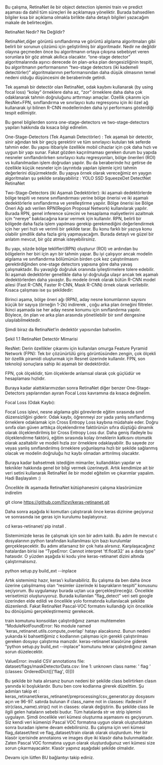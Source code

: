 Bu çalışma, RetinaNet ile bir object detection işlemini train ve predict aşaması da dahil tüm süreçleri ile açıklamaya yöneliktir. Burada bahsedilen bilgiler kısa bir açıklama olmakla birlikte daha detaylı bilgileri yazacağım makale de belirteceğim.




RetinaNet Nedir? Ne Değildir?

RetinaNet,diğer görüntü sınıflandırma ve görüntü algılama algoritmaları gibi belirli bir sorunun çözümü için geliştirilmiş bir algoritmadır. Nedir ne değildir olayına geçmeden önce bu algoritmanın ortaya çıkışına sebebiyet veren sorunlara bir göz atmak akıllıca olacaktır.  “one-stage detector” algoritmalarında aşırıcı derecede ön plan-arka plan dengesizliğinin tespiti, bu algoritmanın performansının  “two-stage detectors (iki kademeli detectörler)” algoritmalarının performansından daha düşük olmasının temel nedeni olduğu düşüncesini de beraberinde getirdi.

Tek aşamalı bir detectör olan  RetinaNet, odak  kaybını kullanarak (by using focal loss) “kolay” örneklere daha az, “zor” örneklere daha daha çok odaklanarak tahmin doğruluğunu arttırmayı amaçlar. Özellik çıkarımı için ResNet+FPN, sınıflandırma ve sınırlayıcı kutu regresyonu için iki özel ağ kullanarak iyi bilinen R-CNN modellerinden daha iyi performans gösterdiği tespit edilmiştir. 

Bu genel bilgilerden sonra one-stage-detectors ve two-stage-detectors yapıları hakkında da kısaca bilgi edinelim.

One-Stage-Detectors (Tek Aşamalı Detectörler) :  Tek aşamalı bir detectör, sinir ağından tek bir geçiş gerektirir ve tüm sınırlayıcı kutuları tek seferde tahmin eder. Bu yapısı itibariyle özellikle mobil cihazlar için çok daha hızlı ve uygun bir yapı sunar. Fakat gözden kaçırılmaması gereken durum bu yapıda nesneler sınıflandırılırken sınırlayıcı kutu regresyonları, bölge önerileri (ROI) vs kullanılmadan işlem doğrudan yapılır. Bu da beraberinde hız getirse de özellikle küçük nesneler için (ayrıntıda yapılan işlemle için) tahmin değerlerini düşürmektedir. Bu yapıya örnek olarak vereceğimiz en yaygın algoritmaları şu şekilde sıralayabiliriz : 
YOLO
SSD
SqueezeDet
DetectNet
RetinaNet

Two-Stage-Detectors (iki Aşamalı Dedektörler):
iki aşamalı dedektörlerde bölge tespiti ve nesne sınıflandırması yerine bölge önerisi ve iki aşamalı dedektörlerle sınıflandırma ve yerelleştirme yapılır. Bölge önerisi ise  Bölge Öneri Ağı adı verilen RPN(Region Proposal Network) kullanılarak yapılır. Burada RPN, genel inference sürecini ve hesaplama maliyetlerini azaltmak için “nereye” bakılacağına karar vermek için kullanılır. RPN, belirli bir bölgede daha fazla işlem yapılması gerekip gerekmediğini değerlendirmek için her yeri hızlı ve verimli bir şekilde tarar. Bu konu farklı bir yazıya konu olabilir şimdilik daha fazla giriş yapmayacağım. Burada detaylı ve güzel bir anlatım mevcut, bir göz atmak isteyebilirsiniz.

Bu yapı, sözde bölge teklifleri(RPN) oluşturur (ROI)  ve ardından bu bölgelerin her biri için ayrı bir tahmin yapar. Bu iyi çalışıyor ancak modelin algılama ve sınıflandırma bölümünün birden çok kez çalıştırılmasını gerektirdiğinden one-stage detectors yapısına göre daha yavaş çalışmaktadır. Bu yavaşlığı doğruluk oranında iyileştirmelere tolere edebilir. İki aşamalı dedektörler genellikle daha iyi doğruluğa ulaşır ancak tek aşamalı dedektörlerden daha yavaştır. Bu modele örnek olarak bütün R-CNN model ailesi (Fast R-CNN, Faster R-CNN, Mask R-CNN) örnek olarak verilebilir. Kısaca çalışması ise şu şekildedir:

Birinci aşama, bölge öneri ağı (RPN), aday nesne konumlarının sayısını küçük bir sayıya (örneğin 1-2k) indirerek , çoğu arka plan örneğini filtreler.
İkinci aşamada ise her aday nesne konumu için sınıflandırma yapılır. Böylece, ön plan ve arka plan arasında yönetilebilir bir sınıf dengesine ulaşılabilmektedir.

Şimdi biraz da RetinaNet’in dedektör yapısından bahselim.



Şekil 1.1 RetinaNet Detectör Mimarisi

ResNet: Derin özellikler çıkarımı için kullanılan omurga
Feature Pyramid Network (FPN): Tek bir çözünürlülü giriş görüntüsünden zengin, çok ölçekli bir özellik piramidi oluşturmak için Resnet üzerinde kullanılır. FPN, son teknoloji sonuçlara sahip iki aşamalı bir dedektördür. 

FPN, çok ölçeklidir, tüm ölçeklerde anlamsal olarak çok güçlüdür ve hesaplaması hızlıdır.

Buraya kadar alattıklarımızdan sonra RetinaNet diğer benzer One-Stage-Detectors yapılarından ayıran Focal Loss kavramına da kısaca değinelim.

Focal Loss (Odak Kaybı): 

Focal Loss işlevi, nesne algılama gibi görevlerde eğitim sırasında sınıf düzensizliğini giderir. Odak kaybı, öğrenmeyi zor yada yanlış sınıflandırmış örneklere odaklamak için Cross Entropy Loss kaybına müdahale eder. Doğru sınıfa olan güven arttıkça ölçeklendirme faktörünün sıfıra düştüğü dinamik olarak ölçeklendirilmiş bir Cross Entropy Loss dur. Daha geniş ifadeyle bu ölçeklendirme faktörü, eğitim sırasında kolay örneklerin katkısını otomatik olarak azaltabilir ve modeli hızla zor örneklere odaklayabilir. Bu sayede zor veyas yanlış sınıflandırılmış örneklere yoğunlaşma hızlı bir şekilde sağlanmış olacak ve modelin doğruluğu hız kaybı olmadan arttırılmış olacaktır.

Buraya kadar bahsetmek istediğim mimariler, kullandıkları yapılar ve teknikler hakkında genel bir bilgi vermek üzerineydi. Artık kendimize ait bir veri setini kullanarak RetinaNet ile bir model eğitelim ve çıkarımlar yapalım.
Hadi Başlayalım :)

Öncelikle ilk aşamada RetinaNet kütüphanesini çalışma klasörümüze indirelim

git clone https://github.com/fizyr/keras-retinanet.git

Daha sonra aşağıda ki komutları çalıştırarak önce keras dizinine geçiyoruz ve sonrasında ise geras için kurulumu başlatıyoruz.

cd keras-retinanet/
pip install .

Sistemimizde keras ile çalışmak için son bir adım kaldı. Bu adım ile mevcut c dosyalarının python tarafından kullanılması için bazı kurulumlar gerçekleşecektir. Bu adımı atlarsanız bir çok hata alırsınız. Karşılaşacağınız hatalardan birisi ise “TypeError: Cannot interpret 'tf.float32' as a data type” hatasıdır. O yüzden aşağıda ki kodu yine keras-retinanet dizini altında çalıştırmalısınız.

python setup.py build_ext --inplace

Artık sistemimiz hazır, keras’ı kullanabiliriz. Bu çalışma da ben daha önce üzerine çalışılmamış olan “resimler üzerinde ki bayrakların tespiti” konusunu seçiyorum. Bu uygulamayı burada uçtan uca gerçekleştireceğiz. Öncelikle verisetimizi oluşturuyoruz. Burada kullanılan ”flag_detect” veri seti google üzerinden elde edildi ve öncelikle yolo formatında kullanılacak şekilde düzenlendi. Fakat RetinaNet Pascal-VOC formatını kullandığı için öncelikle bu dönüşümü gerçekleştirmemiz gerekecek.




train komutunu konsoldan çalıştırdığınız zaman muhtemelen “ModuleNotFoundError: No module named 'keras_retinanet.utils.compute_overlap' hatayı alacaksınız. Bunun nedeni yukarıda ki bahsettiğimiz c kodlarının çalışması için gerekli çalıştırılması gereken dosyayı çalıştırma manızdır. 
keras-retinanet klasörüne giderek “python setup.py build_ext --inplace” komutunu tekrar çalıştırdığınız zaman sorun düzelecektir.



ValueError: invalid CSV annotations file: dataset/flags/maskDetectorData.csv: line 1: unknown class name: ' flag ' (classes: OrderedDict([('flag', 0)]))


Bu şekilde bir hata alırsanız bunun nedeni bir şekilde class belirtirken clasın yanında ki boşluklardır. Bunu ben core kodlarına girerek düzelttim. Şu adımları takip et : 
keras_retinanet/keras_retinanet/preprocessing/csv_generator.py dosyasını açın ve 96-97. satırda bulunan 
if class_name not in classes:   ifadesini
if str(class_name).strip() not in classes:    olarak değiştirin. Bu şekilde class ile ilgili gelen hataların sebebi budur. Tüm hatalarda str ve strip işlemini uygulayın.
Şimdi öncelikle veri kümesi oluşturma aşamasını es geçiyorum. Siz kendi veri kümenizi Pascal VOC formatına uygun olarak oluşturduktan sonra buradan işleme devam edebilirsiniz. Bu çalışma için veri kümesi flag_dataset/test ve flag_dataset/train olarak olarak oluşturdum. Her bir klasör içerisinde annotaions ve images diye iki klasör daha bulunmaktadır. Zaten Pascal VOC formatına uygun olarak oluşturduğunuz veri kümesi size sorun çıkarmayacaktır. Klasör yapınız aşağıdaki şekilde olmalıdır.


Devamı için lütfen BU bağlantıyı takip ediniz.

